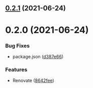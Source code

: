 ## [0.2.1](https://github.com/3-shake/twitter-api/compare/v0.2.0...v0.2.1) (2021-06-24)



# 0.2.0 (2021-06-24)


### Bug Fixes

* package.json ([d387e66](https://github.com/3-shake/twitter-api/commit/d387e66d90828d60006f7d459f35858aa2ad5e2e))


### Features

* Renovate ([8642fee](https://github.com/3-shake/twitter-api/commit/8642feeef3ca7a452e01a597da316bb46b68813a))



